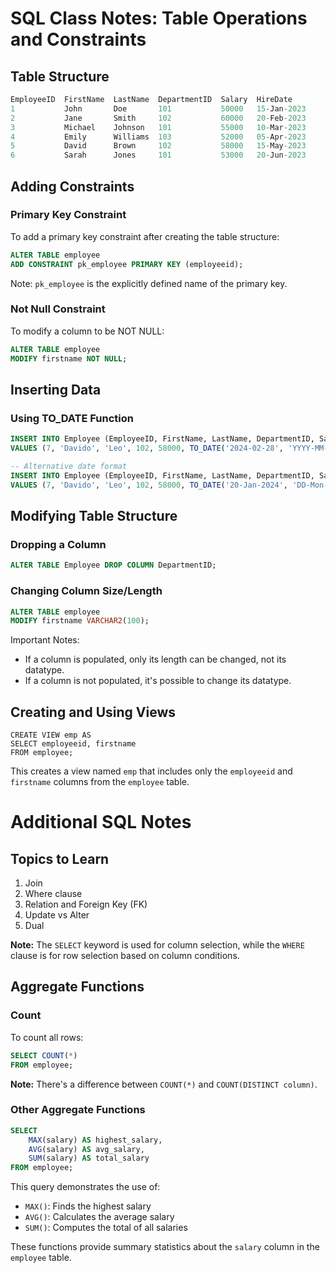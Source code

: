 # SQL Class Notes: Table Operations and Constraints

## Table Structure

```sql
EmployeeID  FirstName  LastName  DepartmentID  Salary  HireDate
1           John       Doe       101           50000   15-Jan-2023
2           Jane       Smith     102           60000   20-Feb-2023
3           Michael    Johnson   101           55000   10-Mar-2023
4           Emily      Williams  103           52000   05-Apr-2023
5           David      Brown     102           58000   15-May-2023
6           Sarah      Jones     101           53000   20-Jun-2023
```

## Adding Constraints

### Primary Key Constraint

To add a primary key constraint after creating the table structure:

```sql
ALTER TABLE employee
ADD CONSTRAINT pk_employee PRIMARY KEY (employeeid);
```

Note: `pk_employee` is the explicitly defined name of the primary key.

### Not Null Constraint

To modify a column to be NOT NULL:

```sql
ALTER TABLE employee
MODIFY firstname NOT NULL;
```

## Inserting Data

### Using TO_DATE Function

```sql
INSERT INTO Employee (EmployeeID, FirstName, LastName, DepartmentID, Salary, HireDate)
VALUES (7, 'Davido', 'Leo', 102, 58000, TO_DATE('2024-02-28', 'YYYY-MM-DD'));

-- Alternative date format
INSERT INTO Employee (EmployeeID, FirstName, LastName, DepartmentID, Salary, HireDate)
VALUES (7, 'Davido', 'Leo', 102, 58000, TO_DATE('20-Jan-2024', 'DD-Mon-YYYY'));
```

## Modifying Table Structure

### Dropping a Column

```sql
ALTER TABLE Employee DROP COLUMN DepartmentID;
```

### Changing Column Size/Length

```sql
ALTER TABLE employee
MODIFY firstname VARCHAR2(100);
```

Important Notes:
- If a column is populated, only its length can be changed, not its datatype.
- If a column is not populated, it's possible to change its datatype.

## Creating and Using Views

```sqla
CREATE VIEW emp AS
SELECT employeeid, firstname
FROM employee;
```

This creates a view named `emp` that includes only the `employeeid` and `firstname` columns from the `employee` table.

# Additional SQL Notes

## Topics to Learn

1. Join
2. Where clause
3. Relation and Foreign Key (FK)
4. Update vs Alter
5. Dual

**Note:** The `SELECT` keyword is used for column selection, while the `WHERE` clause is for row selection based on column conditions.

## Aggregate Functions

### Count

To count all rows:

```sql
SELECT COUNT(*)
FROM employee;
```

**Note:** There's a difference between `COUNT(*)` and `COUNT(DISTINCT column)`.

### Other Aggregate Functions

```sql
SELECT
    MAX(salary) AS highest_salary,
    AVG(salary) AS avg_salary,
    SUM(salary) AS total_salary
FROM employee;
```

This query demonstrates the use of:
- `MAX()`: Finds the highest salary
- `AVG()`: Calculates the average salary
- `SUM()`: Computes the total of all salaries

These functions provide summary statistics about the `salary` column in the `employee` table.
